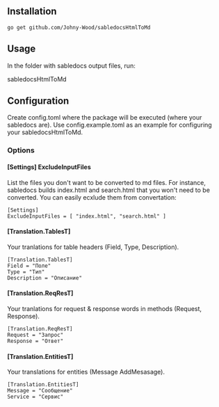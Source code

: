 ## Installation
```
go get github.com/Johny-Wood/sabledocsHtmlToMd
```
## Usage

In the folder with sabledocs output files, run:

sabledocsHtmlToMd

## Configuration

Create config.toml where the package will be executed (where your sabledocs are). Use config.example.toml as an example for configuring your sabledocsHtmlToMd.

### Options

#### [Settings] ExcludeInputFiles

List the files you don't want to be converted to md files.  For instance, sabledocs builds index.html and search.html that you won't need to be converted. You can easily ecxlude them from convertation:
```
[Settings]
ExcludeInputFiles = [ "index.html", "search.html" ]
```

#### [Translation.TablesT]
Your tranlations for table headers (Field, Type, Description).
```
[Translation.TablesT]
Field = "Поле"
Type = "Тип"
Description = "Описание"
```

#### [Translation.ReqResT]
Your tranlations for request & response words in methods (Request, Response).
```
[Translation.ReqResT]
Request = "Запрос"
Response = "Ответ"
```

#### [Translation.EntitiesT]
Your translations for entities (Message AddMesasage).
```
[Translation.EntitiesT]
Message = "Сообщение"
Service = "Сервис"
```
